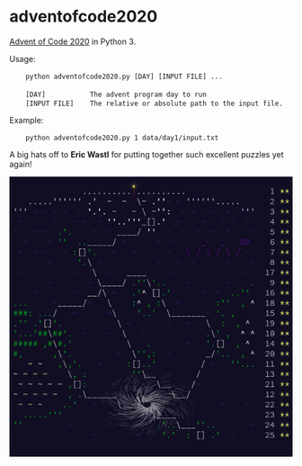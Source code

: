 # adventofcode2020
[Advent of Code 2020](https://adventofcode.com/2020) in Python 3.

Usage:

        python adventofcode2020.py [DAY] [INPUT FILE] ...

        [DAY]           The advent program day to run
        [INPUT FILE]    The relative or absolute path to the input file.

Example:

		python adventofcode2020.py 1 data/day1/input.txt
		
A big hats off to **Eric Wastl** for putting together such excellent puzzles yet again!

![alt text](https://github.com/marty777/adventofcode2020/raw/master/complete.png "All done")